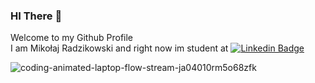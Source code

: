 ### HI There 👋<br>
Welcome to my Github Profile<br>
I am Mikołaj Radzikowski and right now im student at
[![Linkedin Badge](https://github.com/jarekmadczak/jarekmadczak/assets/82841077/ff112007-60ba-48da-a5d6-c41a76be16bd)](https://www.ur.edu.pl/pl/)

![coding-animated-laptop-flow-stream-ja04010rm5o68zfk](https://github.com/jarekmadczak/jarekmadczak/assets/82841077/ef1afa3a-2469-4079-9ac9-c0c441359ef2)
